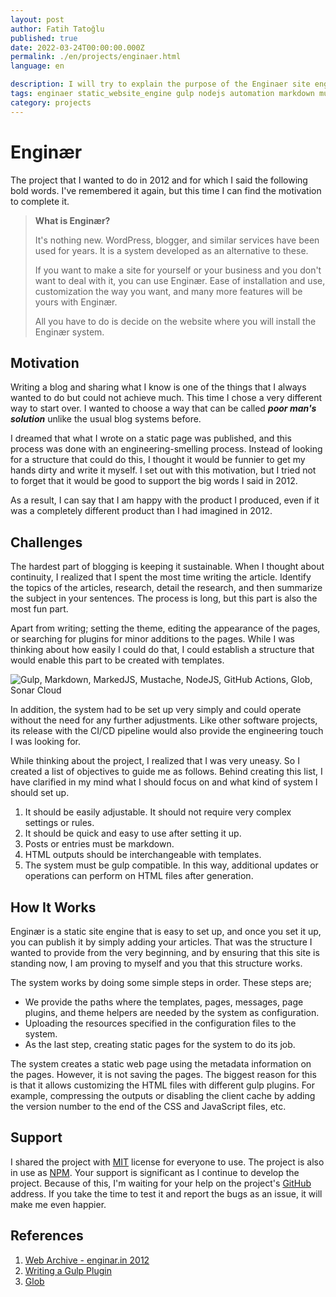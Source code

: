 ```yaml
---
layout: post
author: Fatih Tatoğlu
published: true
date: 2022-03-24T00:00:00.000Z
permalink: ./en/projects/enginaer.html
language: en

description: I will try to explain the purpose of the Enginaer site engine project and the source of motivation behind it.
tags: enginaer static_website_engine gulp nodejs automation markdown mustache markedjs
category: projects
---
```


# Enginær

The project that I wanted to do in 2012 and for which I said the following bold words. I've remembered it again, but this time I can find the motivation to complete it.

> **What is Enginær?**
>
> It's nothing new. WordPress, blogger, and similar services have been used for years. It is a system developed as an alternative to these.
>
> If you want to make a site for yourself or your business and you don't want to deal with it, you can use Enginær. Ease of installation and use, customization the way you want, and many more features will be yours with Enginær.
>
> All you have to do is decide on the website where you will install the Enginær system.

## Motivation

Writing a blog and sharing what I know is one of the things that I always wanted to do but could not achieve much. This time I chose a very different way to start over. I wanted to choose a way that can be called ***poor man's solution*** unlike the usual blog systems before.

I dreamed that what I wrote on a static page was published, and this process was done with an engineering-smelling process. Instead of looking for a structure that could do this, I thought it would be funnier to get my hands dirty and write it myself. I set out with this motivation, but I tried not to forget that it would be good to support the big words I said in 2012.

As a result, I can say that I am happy with the product I produced, even if it was a completely different product than I had imagined in 2012.

## Challenges

The hardest part of blogging is keeping it sustainable. When I thought about continuity, I realized that I spent the most time writing the article. Identify the topics of the articles, research, detail the research, and then summarize the subject in your sentences. The process is long, but this part is also the most fun part.

Apart from writing; setting the theme, editing the appearance of the pages, or searching for plugins for minor additions to the pages. While I was thinking about how easily I could do that, I could establish a structure that would enable this part to be created with templates.

![Gulp, Markdown, MarkedJS, Mustache, NodeJS, GitHub Actions, Glob, Sonar Cloud](../image/enginaer_tech.png "Technologies used for the project")

In addition, the system had to be set up very simply and could operate without the need for any further adjustments. Like other software projects, its release with the CI/CD pipeline would also provide the engineering touch I was looking for.

While thinking about the project, I realized that I was very uneasy. So I created a list of objectives to guide me as follows. Behind creating this list, I have clarified in my mind what I should focus on and what kind of system I should set up.

1. It should be easily adjustable. It should not require very complex settings or rules.
2. It should be quick and easy to use after setting it up.
3. Posts or entries must be markdown.
4. HTML outputs should be interchangeable with templates.
5. The system must be gulp compatible. In this way, additional updates or operations can perform on HTML files after generation.

## How It Works

Enginær is a static site engine that is easy to set up, and once you set it up, you can publish it by simply adding your articles. That was the structure I wanted to provide from the very beginning, and by ensuring that this site is standing now, I am proving to myself and you that this structure works.

The system works by doing some simple steps in order. These steps are;

- We provide the paths where the templates, pages, messages, page plugins, and theme helpers are needed by the system as configuration.
- Uploading the resources specified in the configuration files to the system.
- As the last step, creating static pages for the system to do its job.

The system creates a static web page using the metadata information on the pages. However, it is not saving the pages. The biggest reason for this is that it allows customizing the HTML files with different gulp plugins. For example, compressing the outputs or disabling the client cache by adding the version number to the end of the CSS and JavaScript files, etc.

## Support

I shared the project with [MIT](https://github.com/fatihtatoglu/enginaer/blob/master/LICENSE) license for everyone to use. The project is also in use as [NPM](https://www.npmjs.com/package/enginaer). Your support is significant as I continue to develop the project. Because of this, I'm waiting for your help on the project's [GitHub](https://github.com/fatihtatoglu/enginaer/) address. If you take the time to test it and report the bugs as an issue, it will make me even happier.

## References

1. [Web Archive - enginar.in 2012](https://web.archive.org/web/20120520021450/http://enginar.in/ "Web Archive - enginar.in 2012")
2. [Writing a Gulp Plugin](https://github.com/gulpjs/gulp/blob/master/docs/writing-a-plugin/README.md "Writing a Gulp Plugin")
3. [Glob](https://github.com/isaacs/node-glob "Glob")
